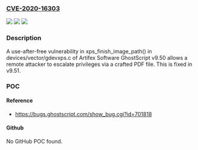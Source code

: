 ### [CVE-2020-16303](https://cve.mitre.org/cgi-bin/cvename.cgi?name=CVE-2020-16303)
![](https://img.shields.io/static/v1?label=Product&message=n%2Fa&color=blue)
![](https://img.shields.io/static/v1?label=Version&message=n%2Fa&color=blue)
![](https://img.shields.io/static/v1?label=Vulnerability&message=n%2Fa&color=brighgreen)

### Description

A use-after-free vulnerability in xps_finish_image_path() in devices/vector/gdevxps.c of Artifex Software GhostScript v9.50 allows a remote attacker to escalate privileges via a crafted PDF file. This is fixed in v9.51.

### POC

#### Reference
- https://bugs.ghostscript.com/show_bug.cgi?id=701818

#### Github
No GitHub POC found.

